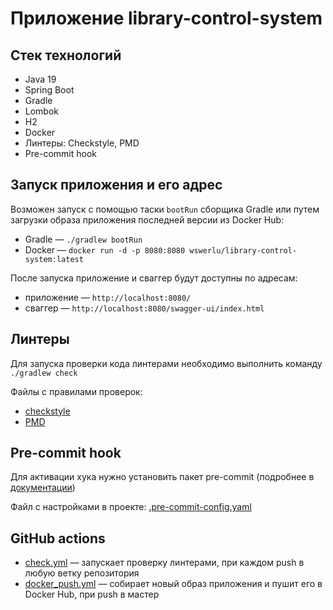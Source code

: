 # Приложение library-control-system

## Стек технологий
* Java 19
* Spring Boot
* Gradle
* Lombok
* H2
* Docker
* Линтеры: Checkstyle, PMD
* Pre-commit hook

## Запуск приложения и его адрес

Возможен запуск с помощью таски `bootRun` сборщика Gradle или путем загрузки образа приложения последней версии из Docker Hub:
* Gradle — `./gradlew bootRun`
* Docker — `docker run -d -p 8080:8080 wswerlu/library-control-system:latest`

После запуска приложение и сваггер будут доступны по адресам:
* приложение — `http://localhost:8080/`
* сваггер — `http://localhost:8080/swagger-ui/index.html`

## Линтеры

Для запуска проверки кода линтерами необходимо выполнить команду `./gradlew check`

Файлы с правилами проверок:
* [checkstyle](https://github.com/wswerlu/library-control-system/blob/master/src/main/resources/checkstyle.xml)
* [PMD](https://github.com/wswerlu/library-control-system/blob/master/src/main/resources/pmdrules.xml)

## Pre-commit hook

Для активации хука нужно установить пакет pre-commit (подробнее в [документации](https://pre-commit.com/))

Файл с настройками в проекте: [.pre-commit-config.yaml](https://github.com/wswerlu/library-control-system/blob/master/.pre-commit-config.yaml)

## GitHub actions

* [check.yml](https://github.com/wswerlu/library-control-system/blob/master/.github/workflows/check.yml) — запускает проверку линтерами, при каждом push в любую ветку репозитория
* [docker_push.yml](https://github.com/wswerlu/library-control-system/blob/master/.github/workflows/docker_push.yml) — собирает новый образ приложения и пушит его в Docker Hub, при push в мастер

